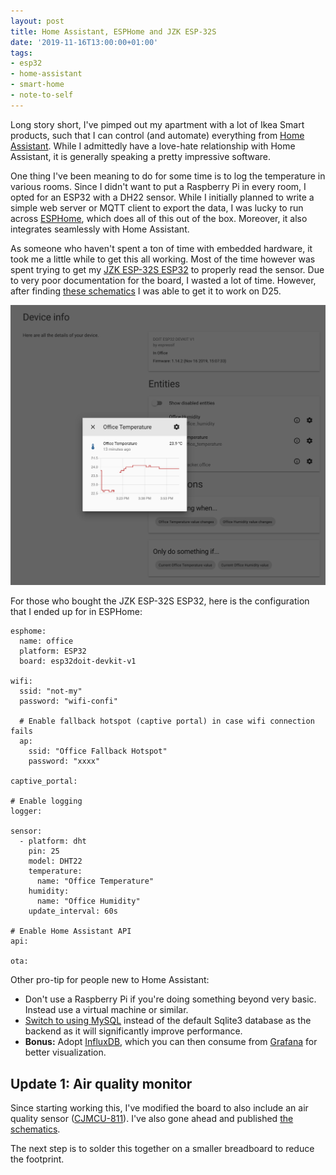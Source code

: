 ```yaml
---
layout: post
title: Home Assistant, ESPHome and JZK ESP-32S
date: '2019-11-16T13:00:00+01:00'
tags:
- esp32
- home-assistant
- smart-home
- note-to-self
---
```


Long story short, I've pimped out my apartment with a lot of Ikea Smart products, such that I can control (and automate) everything from [Home Assistant](https://www.home-assistant.io/). While I admittedly have a love-hate relationship with Home Assistant, it is generally speaking a pretty impressive software.

One thing I've been meaning to do for some time is to log the temperature in various rooms. Since I didn't want to put a Raspberry Pi in every room, I opted for an ESP32 with a DH22 sensor. While I initially planned to write a simple web server or MQTT client to export the data, I was lucky to run across [ESPHome](https://esphome.io/), which does all of this out of the box. Moreover, it also integrates seamlessly with Home Assistant.

As someone who haven't spent a ton of time with embedded hardware, it took me a little while to get this all working. Most of the time however was spent trying to get my [JZK ESP-32S ESP32](https://www.amazon.co.uk/gp/product/B071JR9WS9/) to properly read the sensor. Due to very poor documentation for the board, I wasted a lot of time. However, after finding [these schematics](https://duino4projects.com/esp32-devkit-v1-pinout/) I was able to get it to work on D25.

![](/assets/home-assistant-and-eshome.png)

For those who bought the JZK ESP-32S ESP32, here is the configuration that I ended up for in ESPHome:

```
esphome:
  name: office
  platform: ESP32
  board: esp32doit-devkit-v1

wifi:
  ssid: "not-my"
  password: "wifi-confi"

  # Enable fallback hotspot (captive portal) in case wifi connection fails
  ap:
    ssid: "Office Fallback Hotspot"
    password: "xxxx"

captive_portal:

# Enable logging
logger:

sensor:
  - platform: dht
    pin: 25
    model: DHT22
    temperature:
      name: "Office Temperature"
    humidity:
      name: "Office Humidity"
    update_interval: 60s

# Enable Home Assistant API
api:

ota:
```

Other pro-tip for people new to Home Assistant:

 * Don't use a Raspberry Pi if you're doing something beyond very basic. Instead use a virtual machine or similar.
 * [Switch to using MySQL](https://www.home-assistant.io/integrations/recorder/) instead of the default Sqlite3 database as the backend as it will significantly improve performance.
 * **Bonus:** Adopt [InfluxDB](https://www.home-assistant.io/integrations/influxdb/), which you can then consume from [Grafana](https://grafana.com/) for better visualization.

## Update 1: Air quality monitor

Since starting working this, I've modified the board to also include an air quality sensor ([CJMCU-811](https://www.amazon.co.uk/gp/product/B07RGLMS1J/)). I've also gone ahead and published [the schematics](https://easyeda.com/vpetersson/room-sensor).

The next step is to solder this together on a smaller breadboard to reduce the footprint.

